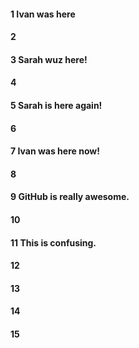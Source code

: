 #### 1 Ivan was here
#### 2
#### 3 Sarah wuz here!
#### 4
#### 5 Sarah is here again!
#### 6
#### 7 Ivan was here now!
#### 8
#### 9 GitHub is really awesome.
#### 10
#### 11 This is confusing.
#### 12
#### 13
#### 14
#### 15